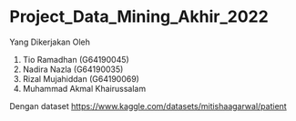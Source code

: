 # Project_Data_Mining_Akhir_2022
Yang Dikerjakan Oleh 
1. Tio Ramadhan (G64190045)
2. Nadira Nazla (G64190035)
3. Rizal Mujahiddan (G64190069)
4. Muhammad Akmal Khairussalam


Dengan dataset https://www.kaggle.com/datasets/mitishaagarwal/patient